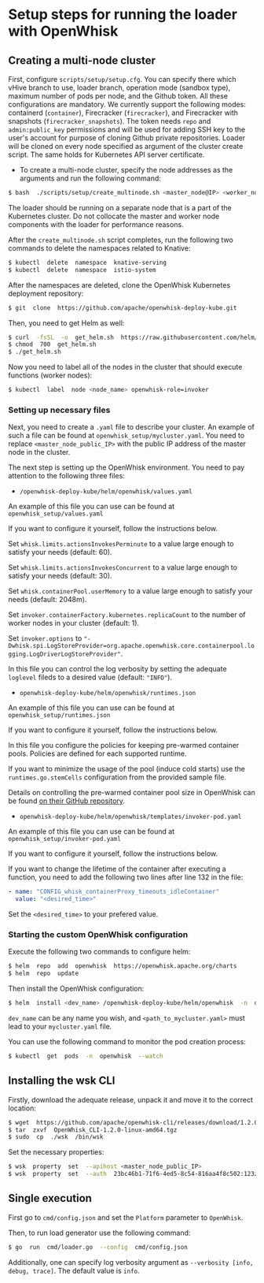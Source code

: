 # Setup steps for running the loader with OpenWhisk

## Creating a multi-node cluster

First, configure `scripts/setup/setup.cfg`. You can specify there which vHive branch to use, loader branch, operation mode
(sandbox type), maximum number of pods per node, and the Github token. All these configurations are mandatory.
We currently support the following modes: containerd (`container`), Firecracker (`firecracker`), and Firecracker with
snapshots (`firecracker_snapshots`).
The token needs `repo` and `admin:public_key` permissions and will be used for adding SSH key to the user's account for
purpose of cloning Github private repositories.
Loader will be cloned on every node specified as argument of the cluster create script. The same holds for Kubernetes
API server certificate.  

* To create a multi-node cluster, specify the node addresses as the arguments and run the following command: 

```bash
$ bash  ./scripts/setup/create_multinode.sh <master_node@IP> <worker_node@IP> ...
``` 

The loader should be running on a separate node that is a part of the Kubernetes cluster. Do not collocate the master and
worker node components with the loader for performance reasons.

After the `create_multinode.sh` script completes, run the following two commands to delete the namespaces related to Knative: 

```bash
$ kubectl  delete  namespace  knative-serving
$ kubectl  delete  namespace  istio-system
```

After the namespaces are deleted, clone the OpenWhisk Kubernetes deployment repository:

```bash
$ git  clone  https://github.com/apache/openwhisk-deploy-kube.git
```

Then, you need to get Helm as well: 

```bash
$ curl  -fsSL  -o  get_helm.sh  https://raw.githubusercontent.com/helm/helm/main/scripts/get-helm-3
$ chmod  700  get_helm.sh
$ ./get_helm.sh
``` 

Now you need to label all of the nodes in the cluster that should execute functions (worker nodes):

```bash
$ kubectl  label  node <node_name> openwhisk-role=invoker
```

### Setting up necessary files

Next, you need to create a `.yaml` file to describe your cluster. An example of such a file can be found at `openwhisk_setup/mycluster.yaml`. You need to replace `<master_node_public_IP>` with the public IP address of the master node in the cluster.

The next step is setting up the OpenWhisk environment. You need to pay attention to the following three files: 

*  `/openwhisk-deploy-kube/helm/openwhisk/values.yaml`

An example of this file you can use can be found at `openwhisk_setup/values.yaml`

If you want to configure it yourself, follow the instructions below.

Set `whisk.limits.actionsInvokesPerminute` to a value large enough to satisfy your needs (default: 60). 

Set `whisk.limits.actionsInvokesConcurrent` to a value large enough to satisfy your needs (default: 30). 

Set `whisk.containerPool.userMemory` to a value large enough to satisfy your needs (default: 2048m).

Set `invoker.containerFactory.kubernetes.replicaCount` to the number of worker nodes in your cluster (default: 1).

Set `invoker.options` to `"-Dwhisk.spi.LogStoreProvider=org.apache.openwhisk.core.containerpool.logging.LogDriverLogStoreProvider"`. 

In this file you can control the log verbosity by setting the adequate `loglevel` fileds to a desired value (default: `"INFO"`).

*  `openwhisk-deploy-kube/helm/openwhisk/runtimes.json` 

An example of this file you can use can be found at `openwhisk_setup/runtimes.json`

If you want to configure it yourself, follow the instructions below.

In this file you configure the policies for keeping pre-warmed container pools. Policies are defined for each supported runtime.

If you want to minimize the usage of the pool (induce cold starts) use the `runtimes.go.stemCells` configuration from the provided sample file.

Details on controlling the pre-warmed container pool size in OpenWhisk can be found [on their GitHub repository](https://github.com/apache/openwhisk/blob/master/docs/actions.md#How%20prewarm%20containers%20are%20provisioned%20without%20a%20reactive%20configuration).

*  `openwhisk-deploy-kube/helm/openwhisk/templates/invoker-pod.yaml`

An example of this file you can use can be found at `openwhisk_setup/invoker-pod.yaml`

If you want to configure it yourself, follow the instructions below.

If you want to change the lifetime of the container after executing a function, you need to add the following two lines after line 132 in the file:

```yaml
- name: "CONFIG_whisk_containerProxy_timeouts_idleContainer"
  value: "<desired_time>"
```

Set the `<desired_time>` to your prefered value.  

### Starting the custom OpenWhisk configuration 

Execute the following two commands to configure helm:  

```bash
$ helm  repo  add  openwhisk  https://openwhisk.apache.org/charts
$ helm  repo  update
```  

Then install the OpenWhisk configuration:

```bash
$ helm  install <dev_name> /openwhisk-deploy-kube/helm/openwhisk  -n  openwhisk  --create-namespace  -f <path_to_mycluster.yaml>
```

`dev_name` can be any name you wish, and `<path_to_mycluster.yaml>` must lead to your `mycluster.yaml` file.
  
You can use the following command to monitor the pod creation process:

```bash
$ kubectl  get  pods  -n  openwhisk  --watch
```

## Installing the wsk CLI

Firstly, download the adequate release, unpack it and move it to the correct location:

```bash
$ wget  https://github.com/apache/openwhisk-cli/releases/download/1.2.0/OpenWhisk_CLI-1.2.0-linux-amd64.tgz
$ tar  zxvf  OpenWhisk_CLI-1.2.0-linux-amd64.tgz
$ sudo  cp  ./wsk  /bin/wsk
```

Set the necessary properties:

```bash
$ wsk  property  set  --apihost <master_node_public_IP>
$ wsk  property  set  --auth  23bc46b1-71f6-4ed5-8c54-816aa4f8c502:123zO3xZCLrMN6v2BKK1dXYFpXlPkccOFqm12CdAsMgRU4VrNZ9lyGVCGuMDGIwP
```  

## Single execution  

First go to `cmd/config.json` and set the `Platform` parameter to `OpenWhisk`.

Then, to run load generator use the following command:

```bash
$ go  run  cmd/loader.go  --config  cmd/config.json
```

Additionally, one can specify log verbosity argument as `--verbosity [info, debug, trace]`. The default value is `info`.